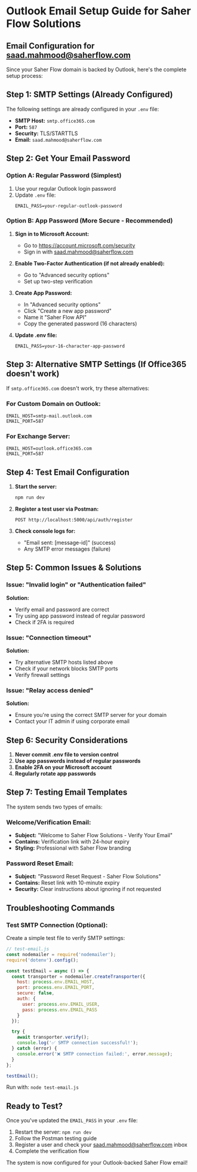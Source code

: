 # Outlook Email Setup Guide for Saher Flow Solutions

## Email Configuration for saad.mahmood@saherflow.com

Since your Saher Flow domain is backed by Outlook, here's the complete setup process:

## Step 1: SMTP Settings (Already Configured)

The following settings are already configured in your `.env` file:
- **SMTP Host:** `smtp.office365.com`
- **Port:** `587`
- **Security:** TLS/STARTTLS
- **Email:** `saad.mahmood@saherflow.com`

## Step 2: Get Your Email Password

### Option A: Regular Password (Simplest)
1. Use your regular Outlook login password
2. Update `.env` file:
   ```
   EMAIL_PASS=your-regular-outlook-password
   ```

### Option B: App Password (More Secure - Recommended)
1. **Sign in to Microsoft Account:**
   - Go to https://account.microsoft.com/security
   - Sign in with saad.mahmood@saherflow.com

2. **Enable Two-Factor Authentication (if not already enabled):**
   - Go to "Advanced security options"
   - Set up two-step verification

3. **Create App Password:**
   - In "Advanced security options"
   - Click "Create a new app password"
   - Name it "Saher Flow API"
   - Copy the generated password (16 characters)

4. **Update .env file:**
   ```
   EMAIL_PASS=your-16-character-app-password
   ```

## Step 3: Alternative SMTP Settings (If Office365 doesn't work)

If `smtp.office365.com` doesn't work, try these alternatives:

### For Custom Domain on Outlook:
```
EMAIL_HOST=smtp-mail.outlook.com
EMAIL_PORT=587
```

### For Exchange Server:
```
EMAIL_HOST=outlook.office365.com
EMAIL_PORT=587
```

## Step 4: Test Email Configuration

1. **Start the server:**
   ```bash
   npm run dev
   ```

2. **Register a test user via Postman:**
   ```
   POST http://localhost:5000/api/auth/register
   ```

3. **Check console logs for:**
   - "Email sent: [message-id]" (success)
   - Any SMTP error messages (failure)

## Step 5: Common Issues & Solutions

### Issue: "Invalid login" or "Authentication failed"
**Solution:** 
- Verify email and password are correct
- Try using app password instead of regular password
- Check if 2FA is required

### Issue: "Connection timeout"
**Solution:**
- Try alternative SMTP hosts listed above
- Check if your network blocks SMTP ports
- Verify firewall settings

### Issue: "Relay access denied"
**Solution:**
- Ensure you're using the correct SMTP server for your domain
- Contact your IT admin if using corporate email

## Step 6: Security Considerations

1. **Never commit .env file to version control**
2. **Use app passwords instead of regular passwords**
3. **Enable 2FA on your Microsoft account**
4. **Regularly rotate app passwords**

## Step 7: Testing Email Templates

The system sends two types of emails:

### Welcome/Verification Email:
- **Subject:** "Welcome to Saher Flow Solutions - Verify Your Email"
- **Contains:** Verification link with 24-hour expiry
- **Styling:** Professional with Saher Flow branding

### Password Reset Email:
- **Subject:** "Password Reset Request - Saher Flow Solutions"
- **Contains:** Reset link with 10-minute expiry
- **Security:** Clear instructions about ignoring if not requested

## Troubleshooting Commands

### Test SMTP Connection (Optional):
Create a simple test file to verify SMTP settings:

```javascript
// test-email.js
const nodemailer = require('nodemailer');
require('dotenv').config();

const testEmail = async () => {
  const transporter = nodemailer.createTransporter({
    host: process.env.EMAIL_HOST,
    port: process.env.EMAIL_PORT,
    secure: false,
    auth: {
      user: process.env.EMAIL_USER,
      pass: process.env.EMAIL_PASS
    }
  });

  try {
    await transporter.verify();
    console.log('✅ SMTP connection successful!');
  } catch (error) {
    console.error('❌ SMTP connection failed:', error.message);
  }
};

testEmail();
```

Run with: `node test-email.js`

## Ready to Test?

Once you've updated the `EMAIL_PASS` in your `.env` file:

1. Restart the server: `npm run dev`
2. Follow the Postman testing guide
3. Register a user and check your saad.mahmood@saherflow.com inbox
4. Complete the verification flow

The system is now configured for your Outlook-backed Saher Flow email!